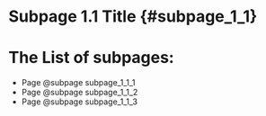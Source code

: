 # Subpage 1.1 Title {#subpage_1_1}

# The List of subpages:

* Page @subpage subpage_1_1_1
* Page @subpage subpage_1_1_2
* Page @subpage subpage_1_1_3

